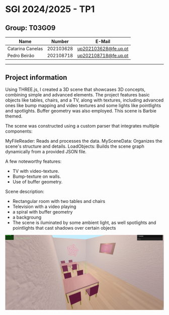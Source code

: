 # SGI 2024/2025 - TP1

## Group: T03G09

| Name             | Number    | E-Mail               |
| ---------------- | --------- | -------------------- |
| Catarina Canelas | 202103628 | up202103628@fe.up.pt |
| Pedro Beirão     | 202108718 | up202108718@fe.up.pt |

----
## Project information

Using THREE.js, I created a 3D scene that showcases 3D concepts, combining simple and advanced elements. The project features basic objects like tables, chairs, and a TV, along with textures, including advanced ones like bump mapping and video textures and some lights like pointlights and spotlights. Buffer geometry was also employed.
This scene is Barbie themed.

The scene was constructed using a custom parser that integrates multiple components:

MyFileReader: Reads and processes the data.
MySceneData: Organizes the scene's structure and details.
LoadObjects: Builds the scene graph dynamically from a provided JSON file.

A few noteworthy features:
- TV with video-texture.
- Bump-texture on walls.
- Use of buffer geometry.

Scene description:
- Rectangular room with two tables and chairs
- Television with a video playing
- a spiral with buffer geometry
- a backgroung
- The scene is iluminated by some ambient light, as well spotlights and pointlights that cast shadows over certain objects

![./screenshot](./screenshot.jpg)